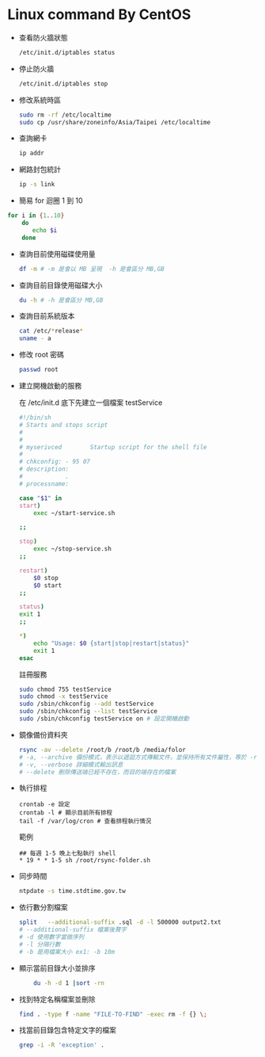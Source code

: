 # Linux command By CentOS


- 查看防火牆狀態

	```sh
	/etc/init.d/iptables status
	```
	
- 停止防火牆

	```sh
	/etc/init.d/iptables stop 
	```
- 修改系統時區

	```sh
	sudo rm -rf /etc/localtime
	sudo cp /usr/share/zoneinfo/Asia/Taipei /etc/localtime
	```
	
- 查詢網卡

	```sh
	ip addr
	```
	
- 網路封包統計

	```sh
	ip -s link
	```
 
- 簡易 for 迴圈 1 到 10

 ```sh
 for i in {1..10}
	 do
		echo $i
	 done
 ```
 
- 查詢目前使用磁碟使用量

	```sh
	df -m # -m 是會以 MB 呈現  -h 是會區分 MB,GB
	```
	
- 查詢目前目錄使用磁碟大小

	```sh
	du -h # -h 是會區分 MB,GB
	```

- 查詢目前系統版本

	```sh
	cat /etc/*release*
	uname - a
	```
	
- 修改 root 密碼

	```sh
	passwd root
	```
- 建立開機啟動的服務

	在 /etc/init.d 底下先建立一個檔案 testService

	``` sh
	#!/bin/sh
	# Starts and stops script
	#
	#
	# myserivced        Startup script for the shell file
	#
	# chkconfig: - 95 07
	# description: 
	#            .
	# processname:

	case "$1" in
	start)
	    exec ~/start-service.sh

	;;

	stop)
	    exec ~/stop-service.sh
	;;

	restart)
	    $0 stop
	    $0 start
	;;

	status)
	exit 1
	;;

	*)
	    echo "Usage: $0 {start|stop|restart|status}"
	    exit 1
	esac
	```
	
	註冊服務
	
	```sh
	sudo chmod 755 testService
	sudo chmod -x testService
	sudo /sbin/chkconfig --add testService
	sudo /sbin/chkconfig --list testService
	sudo /sbin/chkconfig testService on # 設定開機啟動
	```
	
- 鏡像備份資料夾

	``` sh
	rsync -av --delete /root/b /root/b /media/folor
	# -a, --archive 備份模式，表示以遞迴方式傳輸文件，並保持所有文件屬性，等於 -rlptgoD（沒有 -H）
	# -v, --verbose 詳細模式輸出訊息
	# --delete 刪除傳送端已經不存在，而目的端存在的檔案
	```
- 執行排程

	```
	crontab -e 設定
	crontab -l # 顯示目前所有排程
	tail -f /var/log/cron # 查看排程執行情況
	```
	
	範例
	
	```
	## 每週 1-5 晚上七點執行 shell
	* 19 * * 1-5 sh /root/rsync-folder.sh
	```
	
- 同步時間

	``` sh 
	ntpdate -s time.stdtime.gov.tw
	```
- 依行數分割檔案

	``` sh
	split   --additional-suffix .sql -d -l 500000 output2.txt
	# --additional-suffix 檔案後贅字
	# -d 使用數字當做序列
	# -l 分隔行數
	# -b 是用檔案大小 ex1: -b 10m
	```
	
- 顯示當前目錄大小並排序

	``` sh
		du -h -d 1 |sort -rn
	```

- 找到特定名稱檔案並刪除

	``` sh
	find . -type f -name "FILE-TO-FIND" -exec rm -f {} \;
	```
	
- 找當前目錄包含特定文字的檔案

	``` sh
	grep -i -R 'exception' .
	```